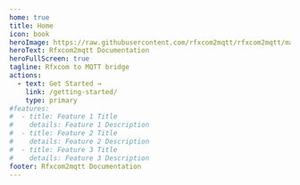 ```yaml
---
home: true
title: Home
icon: book
heroImage: https://raw.githubusercontent.com/rfxcom2mqtt/rfxcom2mqtt/main/rfxcom.png
heroText: Rfxcom2mqtt Documentation
heroFullScreen: true
tagline: Rfxcom to MQTT bridge
actions:
  - text: Get Started →
    link: /getting-started/
    type: primary
#features:
#  - title: Feature 1 Title
#    details: Feature 1 Description
#  - title: Feature 2 Title
#    details: Feature 2 Description
#  - title: Feature 3 Title
#    details: Feature 3 Description
footer: Rfxcom2mqtt Documentation
---
```


